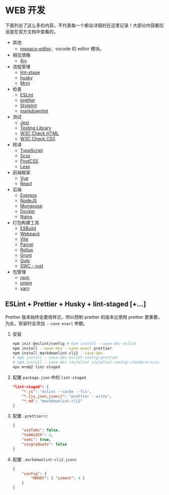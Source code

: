 # WEB 开发

下面列出了这么多的内容，不代表每一个都会详细的在这里记录！大部分内容都应该是在官方文档中查看的。

- 其他
    - [monaco-editor](https://github.com/microsoft/monaco-editor)，vscode 的 editor 模块。
- 相见恨晚
    - [Ajv](https://ajv.js.org/)
- 流程管理
    - [lint-stage](https://github.com/okonet/lint-staged)
    - [husky](https://github.com/typicode/husky)
    - [Mrm](https://github.com/sapegin/mrm)
- 检查
    - [ESLint](https://eslint.org/)
    - [prettier](https://prettier.io/)
    - [Stylelint](https://stylelint.io/)
    - [markdownlint](https://github.com/DavidAnson/markdownlint)
- 测试
    - [Jest](https://jestjs.io/zh-Hans/)
    - [Testing Library](https://testing-library.com/)
    - [W3C Check HTML](https://validator.w3.org/)
    - [W3C Check CSS](https://jigsaw.w3.org/css-validator/#validate_by_uri+with_options)
- 转译
    - [TypeScript](https://www.typescriptlang.org/)
    - [Scss](https://sass-lang.com/)
    - [PostCSS](https://postcss.org/)
    - [Less](https://lesscss.org/)
- 前端框架
    - [Vue](https://vuejs.org/)
    - [React](https://react.dev/)
- 后端
    - [Express](https://expressjs.com/)
    - [NodeJS](https://nodejs.org/en)
    - [Mongoose](https://mongoosejs.com/)
    - [Docker](https://www.docker.com/)
    - [Nginx](https://www.nginx.com/)
- 打包构建工具
    - [ESBuild](https://esbuild.github.io/)
    - [Webpack](https://webpack.js.org/)
    - [Vite](https://vitejs.dev/)
    - [Parcel](https://parceljs.org/)
    - [Rollup](https://rollupjs.org/)
    - [Grunt](https://gruntjs.com/)
    - [Gulp](https://gulpjs.com/)
    - [SWC - rust](https://swc.rs/)
- 包管理
    - [npm](https://www.npmjs.com/)
    - [pnpm](https://pnpm.io/)
    - [yarn](https://yarnpkg.com/)

## ESLint + Prettier + Husky + lint-staged [+...]

Prettier 版本始终会更改样式，所以控制 prettier 的版本比使用 prettier 更重要，为此，安装时会添加 `--save-exact` 参数。

1. 安装

    ```sh
    npm init @eslint/config # npm install --save-dev eslint
    npm install --save-dev --save-exact prettier
    npm install markdownlint-cli2 --save-dev
    # npm install --save-dev eslint-config-prettier
    # npm install --save-dev stylelint stylelint-config-standard-scss
    npx mrm@2 lint-staged
    ```

2. 配置 `package.json` 中的 `lint-staged`

    ```json
    "lint-staged": {
        "*.js": "eslint --cache --fix",
        "*.{js,json,jsonc}": "prettier --write",
        "*.md": "markdownlint-cli2"
    }
    ```

3. 配置 `.prettierrc`

    ```json
    {
        "useTabs": false,
        "tabWidth": 2,
        "semi": true,
        "singleQuote": false
    }
    ```

4. 配置 `.markdownlint-cli2.jsonc`

    ```json
    {
        "config": {
            "MD007": { "indent": 4 }
        }
    }
    ```
